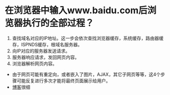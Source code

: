 # 在浏览器中输入www.baidu.com后浏览器执行的全部过程？
1. 查找域名对应的IP地址。这一步会依次查找浏览器缓存，系统缓存，路由器缓存，ISPNDS缓存，根域名服务器。
2. 向IP对应的服务器发送请求。
3. 服务器响应请求，发回网页内容。
4. 浏览器解析网页内容。
- 由于网页可能有重定向，或者嵌入了图片，AJAX，其它子网页等等，这4个步骤可能反复进行多次才能将最终页面展示给用户。
- [博客](http://www.360doc.com/content/14/0917/10/10096004_410111504.shtml)很细